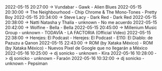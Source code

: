 2022-05-15 20:27:00 -> Vundabar - Gawk - Alien Blues
2022-05-15 20:30:00 -> The Neighbourhood - Chip Chrome & The Mono-Tones - Pretty Boy
2022-05-15 20:34:00 -> Steve Lacy - Dark Red - Dark Red
2022-05-15 20:38:00 -> Natti Natasha y Thalía - unknown - No me acuerdo
2022-05-15 20:42:00 -> Wolfine - Bella - Bella
2022-05-15 20:45:00 -> Millenium Music Group - unknown - TODAVÍA - LA FACTORIA (Official  Video)
2022-05-15 22:38:00 -> Herejes: El Podcast - Herejes: El Podcast - E110: El Diablo: de Pazuzu a Qanon
2022-05-15 22:43:00 -> ROM (by Xataka México) - ROM (by Xataka México) - Nuevos Pixel de Google que no llegarán a México
2022-05-16 10:25:00 -> dj sonicko - unknown - Kira
2022-05-16 10:28:00 -> dj sonicko - unknown - Faraón
2022-05-16 10:32:00 -> dj sonicko - unknown - Pepsiman
